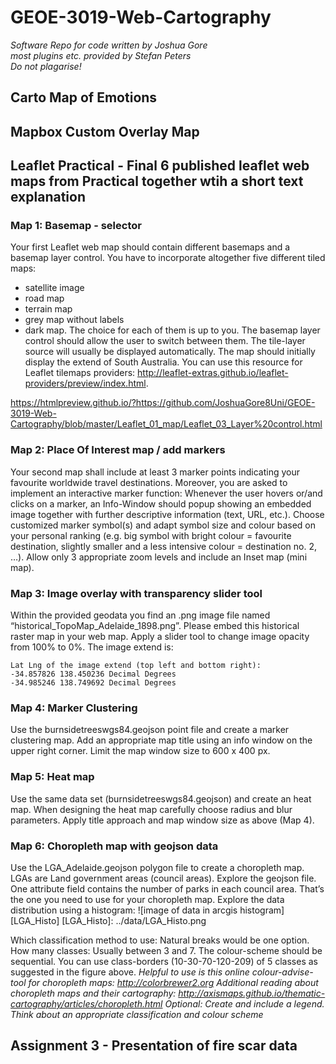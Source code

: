 # GEOE-3019-Web-Cartography
*Software Repo for code written by Joshua Gore*  
*most plugins etc. provided by Stefan Peters*   
*Do not plagarise!*
## Carto Map of Emotions
## Mapbox Custom Overlay Map
## Leaflet Practical - Final 6 published leaflet web maps from Practical together wtih a short text explanation 
### Map 1: Basemap - selector
Your first Leaflet web map should contain different basemaps and a basemap layer control. You
have to incorporate altogether five different tiled maps:
- satellite image
- road map
- terrain map
- grey map without labels
- dark map.
The choice for each of them is up to you. The basemap layer control should allow the user to switch
between them. The tile-layer source will usually be displayed automatically. The map should
initially display the extend of South Australia.
You can use this resource for Leaflet tilemaps providers: http://leaflet-extras.github.io/leaflet-providers/preview/index.html.

https://htmlpreview.github.io/?https://github.com/JoshuaGore8Uni/GEOE-3019-Web-Cartography/blob/master/Leaflet_01_map/Leaflet_03_Layer%20control.html

### Map 2: Place Of Interest map / add markers
Your second map shall include at least 3 marker points  indicating your favourite worldwide travel
destinations. Moreover, you are asked to implement an interactive marker function: Whenever
the user hovers or/and clicks on a marker, an Info-Window should popup showing an embedded
image together with further descriptive information (text, URL, etc.). Choose customized marker
symbol(s) and adapt symbol size and colour based on your personal ranking (e.g. big symbol with
bright colour = favourite destination, slightly smaller and a less intensive colour = destination no.
2, …). Allow only 3 appropriate zoom levels and include an Inset map (mini map).

### Map 3: Image overlay with transparency slider tool
Within the provided geodata you find an .png image file named
“historical_TopoMap_Adelaide_1898.png”. Please embed this historical raster map in your web
map. Apply a slider tool to change image opacity from 100% to 0%. The image extend is:
```
Lat Lng of the image extend (top left and bottom right):
-34.857826 138.450236 Decimal Degrees
-34.985246 138.749692 Decimal Degrees
```
### Map 4: Marker Clustering
Use the burnsidetreeswgs84.geojson point file and create a marker clustering map.
Add an appropriate map title using an info window on the upper right corner.
Limit the map window size to 600 x 400 px.

### Map 5: Heat map
Use the same data set (burnsidetreeswgs84.geojson) and create an heat map. When designing the
heat map carefully choose radius and blur parameters.
Apply title approach and map window size as above (Map 4).

### Map 6: Choropleth map with geojson data
Use the LGA_Adelaide.geojson polygon file to create a choropleth map. LGAs are Land government
areas (council areas). Explore the geojson file. One attribute field contains the number of parks in
each council area. That’s the one you need to use for your choropleth map.
Explore the data distribution using a histogram:
![image of data in arcgis histogram][LGA_Histo]
[LGA_Histo]: ../data/LGA_Histo.png

Which classification method to use: Natural breaks would be one option.
How many classes: Usually between 3 and 7.
The colour-scheme should be sequential.
You can use class-borders (10-30-70-120-209) of 5 classes as suggested in the figure above.
*Helpful to use is this online colour-advise-tool for choropleth maps: http://colorbrewer2.org
Additional reading about choropleth maps and their cartography: http://axismaps.github.io/thematic-cartography/articles/choropleth.html
Optional: Create and include a legend. Think about an appropriate classification and colour scheme*
## Assignment 3 - Presentation of fire scar data
